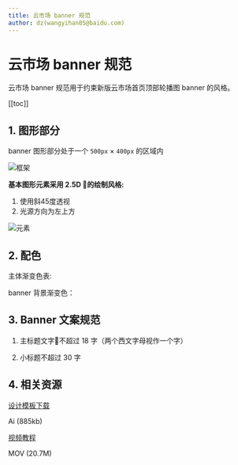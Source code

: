 ```yaml
---
title: 云市场 banner 规范
author: dz(wangyihan05@baidu.com)
---
```


# 云市场 banner 规范

云市场 banner 规范用于约束新版云市场首页顶部轮播图 banner 的风格。

[[toc]]

## 1. 图形部分

banner 图形部分处于一个 `500px` × `400px` 的区域内

![框架](http://baiduyun-guideline.cdn.bcebos.com/market/cloud-market/3.png)

**基本图形元素采用 2.5D 的绘制风格:**

1. 使用斜45度透视
2. 光源方向为左上方

![元素](http://baiduyun-guideline.cdn.bcebos.com/market/cloud-market/5.png)

## 2. 配色

主体渐变色表:
<color-copyer color="#5d23c2" text="暗部深色"/>
<color-copyer color="#8d54ff" text="暗部反光" />
<color-copyer color="#d16ed4" text="中间部"/>
<color-copyer color="#b68ced" text="亮部"/>
<div class="color-box-border">
<color-copyer color="#ffffff" type="dark" text="纯白"/>
</div>

banner 背景渐变色：

<color-copyer color="#8C55AC" color2="#5d23c2" text="背景使用的渐变色" />

## 3. Banner 文案规范

1. 主标题文字不超过 18 字（两个西文字母视作一个字）

2. 小标题不超过 30 字

## 4. 相关资源


<div class="download">

[设计模板下载](http://baiduyun-guideline.cdn.bcebos.com/market/cloud-market/云市场banner模版.ai)

Ai (885kb)

[视频教程](http://baiduyun-guideline.cdn.bcebos.com/market/cloud-market/教程.mov)

MOV (20.7M)

</div>